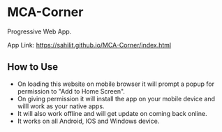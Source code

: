 # MCA-Corner
Progressive Web App.

App Link: https://sahilit.github.io/MCA-Corner/index.html

## How to Use
- On loading this website on mobile browser it will prompt a popup for permission to "Add to Home Screen".
- On giving permission it will install the app on your mobile device and willl work as your native apps.
- It will also work offline and will get update on coming back online.
- It works on all Android, IOS and Windows device.

